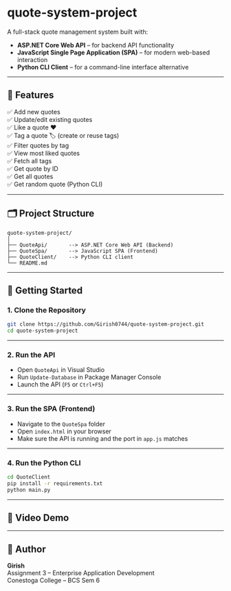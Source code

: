 # quote-system-project

A full-stack quote management system built with:

- **ASP.NET Core Web API** – for backend API functionality  
- **JavaScript Single Page Application (SPA)** – for modern web-based interaction  
- **Python CLI Client** – for a command-line interface alternative

---

## 🔧 Features

✅ Add new quotes  
✅ Update/edit existing quotes  
✅ Like a quote ❤️  
✅ Tag a quote 🏷️ (create or reuse tags)  
✅ Filter quotes by tag  
✅ View most liked quotes  
✅ Fetch all tags  
✅ Get quote by ID  
✅ Get all quotes  
✅ Get random quote (Python CLI)  

---

## 🗂️ Project Structure

```
quote-system-project/
│
├── QuoteApi/       --> ASP.NET Core Web API (Backend)
├── QuoteSpa/       --> JavaScript SPA (Frontend)
├── QuoteClient/    --> Python CLI client
└── README.md
```

---

## 🚀 Getting Started

### 1. Clone the Repository

```bash
git clone https://github.com/Girish0744/quote-system-project.git
cd quote-system-project
```

---

### 2. Run the API

- Open `QuoteApi` in Visual Studio
- Run `Update-Database` in Package Manager Console
- Launch the API (`F5` or `Ctrl+F5`)

---

### 3. Run the SPA (Frontend)

- Navigate to the `QuoteSpa` folder
- Open `index.html` in your browser
- Make sure the API is running and the port in `app.js` matches

---

### 4. Run the Python CLI

```bash
cd QuoteClient
pip install -r requirements.txt
python main.py
```

---

## 🎥 Video Demo


---

## 📌 Author

**Girish**  
Assignment 3 – Enterprise Application Development  
Conestoga College – BCS Sem 6
